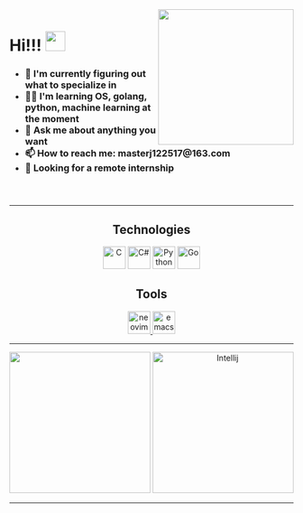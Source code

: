 <img id='gif' align="right" src="https://github.com/Anmol-Baranwal/Cool-GIFs-For-GitHub/assets/74038190/3b4607a1-1cc6-41f1-926f-892ae880e7a5" width="240">
<header align="left">
    <h1 align="left">Hi!!! <img src="https://github.com/Anmol-Baranwal/Cool-GIFs-For-GitHub/assets/74038190/3b4607a1-1cc6-41f1-926f-892ae880e7a5" width="35"></h1>
    <h3 align="left">
        <ul>
            <li>🔭 I'm currently figuring out what to specialize in</li>
            <li>👨‍🎓 I'm learning OS, golang, python, machine learning at the moment</li>
            <li>💬 Ask me about anything you want</li>
            <li>📫 How to reach me: masterj122517@163.com</li>
            <li>💼 Looking for a remote internship </li>
        </ul>
    </h3>
</header>
<hr>
<div align="center">
    <h2 align="center">Technologies</h2>
    <div align="center">
        <img src="https://img.shields.io/badge/C-00599C?style=for-the-badge&logo=c&logoColor=white" alt="C" style="height:40px">
        <img src="https://img.shields.io/badge/C%23-239120?style=for-the-badge&logo=csharp&logoColor=white" alt="C#" style="height:40px">
        <img src="https://img.shields.io/badge/Python-FFD43B?style=for-the-badge&logo=python&logoColor=blue" alt="Python" style="height:40px">
        <img src="https://img.shields.io/badge/Go-00ADD8?style=for-the-badge&logo=go&logoColor=white" alt="Go" style="height:40px">
    </div>
    <h2 align="center">Tools</h2>
    <div align="center">
        <a href="https://github.com/masterj122517/nvim" target="_blank">
          <img src="https://img.shields.io/badge/NeoVim-%2357A143.svg?&style=for-the-badge&logo=neovim&logoColor=white" alt="neovim" style="height:40px">
        </a>
        <a href="https://github.com/masterj122517/dotfile/tree/macos/emacs/.emacs.d" target="_blank">
          <img src="https://img.shields.io/badge/Emacs-%237F5AB6.svg?&style=for-the-badge&logo=gnu-emacs&logoColor=white" alt="emacs" style="height:40px">
        </a>
    </div>
</div>
<hr>
<footer align="center">
    <p align="center">
        <img src="https://github-readme-stats.vercel.app/api?username=masterj122517&include_all_commits=true&show_icons=true&theme=radical" height="250">
        <img src="https://github-readme-stats.vercel.app/api/top-langs/?username=masterj122517&layout=compact&hide=css&theme=radical" alt="Intellij" height="250">
    </p>
</footer>

------

